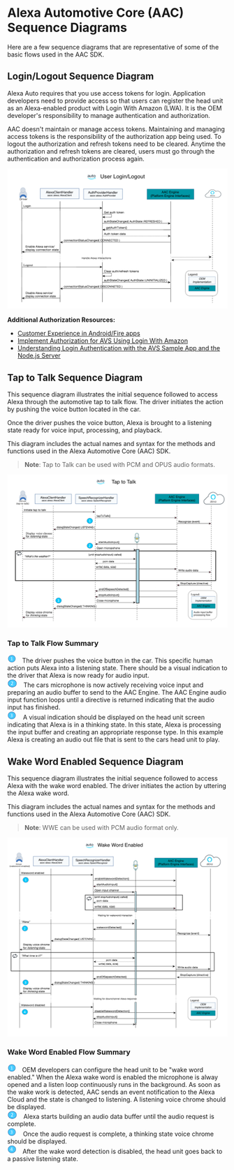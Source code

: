 # Alexa Automotive Core (AAC) Sequence Diagrams

Here are a few sequence diagrams that are representative of some of the basic flows used in the AAC SDK.

## Login/Logout Sequence Diagram<a id="loginlogout"></a>

Alexa Auto requires that you use access tokens for login. Application developers need to provide access so that users can register the head unit as an Alexa-enabled product with Login With Amazon (LWA). It is the OEM developer's responsibility to manage authentication and authorization.

AAC doesn't maintain or manage access tokens. Maintaining and managing access tokens is the responsibility of the authorization app being used. To logout the authorization and refresh tokens need to be cleared. Anytime the authorization and refresh tokens are cleared, users must go through the authentication and authorization process again.

![sequence_loginlogout](./assets/aac-loginout.png)

**Additional Authorization Resources:**

* [Customer Experience in Android/Fire apps](https://developer.amazon.com/docs/login-with-amazon/customer-experience-android.html#login-flows)
* [Implement Authorization for AVS Using Login With Amazon](https://developer.amazon.com/alexa-voice-service/auth)
* [Understanding Login Authentication with the AVS Sample App and the Node.js Server](https://developer.amazon.com/blogs/alexa/post/bb4a34ad-f805-43d9-bbe0-c113105dd8fd/understanding-login-authentication-with-the-avs-sample-app-and-the-node-js-server)

## Tap to Talk Sequence Diagram<a id="taptotalk"></a>

This sequence diagram illustrates the initial sequence followed to access Alexa through the automotive tap to talk flow. The driver initiates the  action by pushing the voice button located in the car.

Once the driver pushes the voice button, Alexa is brought to a listening state ready for voice input, processing, and playback.

This diagram includes the actual names and syntax for the methods and functions used in the Alexa Automotive Core (AAC) SDK.

> **Note**: Tap to Talk can be used with PCM and OPUS audio formats.

![ToT Diagram](./assets/aac-seq-ttt.png)

### Tap to Talk Flow Summary

![numberone](./assets/number-1.png) &ensp; The driver pushes the voice button in the car. This specific human action puts Alexa into a listening state. There should be a visual indication to the driver that Alexa is now ready for audio input.  
![numbertwo](./assets/number-2.png) &ensp; The cars microphone is now actively receiving voice input and preparing an audio buffer to send to the AAC Engine. The AAC Engine audio input function loops until a directive is returned indicating that the audio input has finished.  
![numberthree](./assets/number-3.png) &ensp; A visual indication should be displayed on the head unit screen indicating that Alexa is in a thinking state. In this state, Alexa is processing the input buffer and creating an appropriate response type. In this example Alexa is creating an audio out file that is sent to the cars head unit to play.  

## Wake Word Enabled Sequence Diagram<a id="wakewordenabled"></a>

This sequence diagram illustrates the initial sequence followed to access Alexa with the wake word enabled. The driver initiates the action by uttering the Alexa wake word.

This diagram includes the actual names and syntax for the methods and functions used in the Alexa Automotive Core (AAC) SDK.

> **Note**: WWE can be used with PCM audio format only.

![WWE Diagram](./assets/aac-seq-wwe.png)

### Wake Word Enabled Flow Summary

![numberone](./assets/number-1.png) &ensp; OEM developers can configure the head unit to be "wake word enabled." When the Alexa wake word is enabled the microphone is alway opened and a listen loop continuously runs in the background. As soon as the wake work is detected, AAC sends an event notification to the Alexa Cloud and the state is changed to listening. A listening voice chrome should be displayed.  
![numbertwo](./assets/number-2.png) &ensp; Alexa starts building an audio data buffer until the audio request is complete.  
![numberthree](./assets/number-3.png) &ensp; Once the audio request is complete, a thinking state voice chrome should be displayed.  
![numberfour](./assets/number-4.png) &ensp; After the wake word detection is disabled, the head unit goes back to a passive listening state.  

